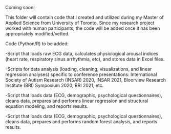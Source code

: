 Coming soon!

This folder will contain code that I created and utilized during my Master of Applied Science from University of Toronto. Since my research project worked with human participants, the code will be added once it has been appropriately modified/vetted.

Code (Python/R) to be added:

-Script that loads raw ECG data, calculates physiological arousal indices (heart rate, respiratory sinus arrhythmia, etc), and stores data in Excel files.

-Scripts for data analysis (loading, cleaning, visualizations, and linear regression analyses) specific to conference presentations: International Society of Autism Research (INSAR) 2020, INSAR 2021, Bloorview Research Institute (BRI) Symposium 2020, BRI 2021, etc.

-Script that loads data (ECG, demographic, psychological questionnaires), cleans data, prepares and performs linear regression and structural equation modeling, and reports results.

-Script that loads data (ECG, demographic, psychological questionnaires), cleans data, prepares and performs random forest analysis, and reports results.
